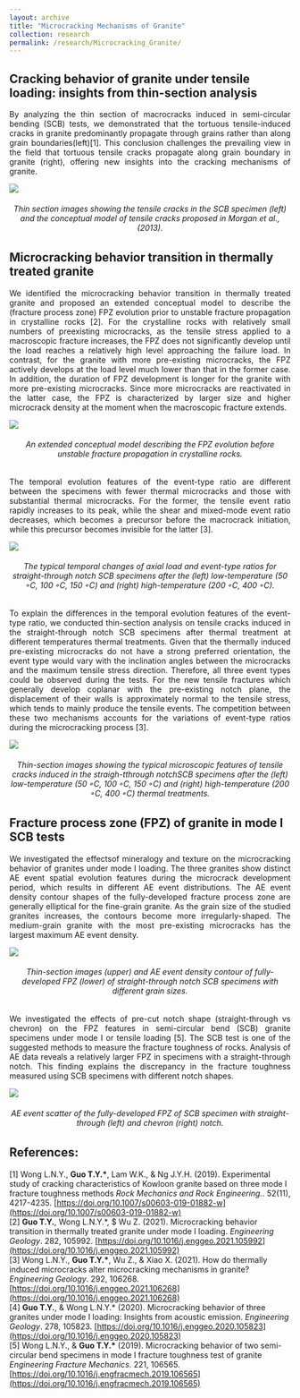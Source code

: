 ```yaml
---
layout: archive
title: "Microcracking Mechanisms of Granite"
collection: research
permalink: /research/Microcracking_Granite/
---
```


## Cracking behavior of granite under tensile loading: insights from thin-section analysis 
<p align="justify">
By analyzing the thin section of macrocracks induced in semi-circular bending (SCB) tests, we demonstrated that the tortuous tensile-induced cracks in granite predominantly propagate through grains rather than along grain boundaries(left)[1]. This conclusion challenges the prevailing view in the field that tortuous tensile cracks propagate along grain boundary in granite (right), offering new insights into the cracking mechanisms of granite.   
</p>

<img src="/images/Microscopic view of tensile crack in granite.jpg"/>  
<h6 align="center">Thin section images showing the tensile cracks in the SCB specimen (left) and the conceptual model of tensile cracks proposed in Morgan et al., (2013).  
</h6> 

## Microcracking behavior transition in thermally treated granite  
<p align="justify">
We identified the microcracking behavior transition in thermally treated granite and proposed an extended conceptual model to describe the (fracture process zone) FPZ evolution prior to unstable fracture propagation in crystalline rocks [2]. For the crystalline rocks with relatively small numbers of preexisting microcracks, as the tensile stress applied to a macroscopic fracture increases, the FPZ does not significantly develop until the load reaches a relatively high level approaching the failure load. In contrast, for the granite with more pre-existing microcracks, the FPZ actively develops at the load level much lower than that in the former case. In addition, the duration of FPZ development is longer for the granite with more pre-existing microcracks. Since more microcracks are reactivated in the latter case, the FPZ is characterized by larger size and higher microcrack density at the moment when the macroscopic fracture extends.  
</p>  

<img src="/images/Thermal-induced transition.jpg"/>  
<h6 align="center">An extended conceptual model describing the FPZ evolution before unstable fracture propagation in crystalline rocks.  
</h6>

<p align="justify">
The temporal evolution features of the event-type ratio are different between the specimens with fewer thermal microcracks and those with substantial thermal microcracks. For the former, the tensile
event ratio rapidly increases to its peak, while the shear and mixed-mode event ratio decreases, which becomes a precursor before the macrocrack initiation, while this precursor becomes invisible for the
latter [3].  
</p>

<img src="/images/Thermal_event rate.jpg"/>  
<h6 align="center">The typical temporal changes of axial load and event-type ratios for straight-through notch SCB specimens after the (left) low-temperature (50 ◦C, 100 ◦C, 150 ◦C) and (right) high-temperature (200 ◦C, 400 ◦C).  
</h6>

<p align="justify">
To explain the differences in the temporal evolution features of the event-type ratio, we conducted thin-section analysis on tensile cracks induced in the straight-through notch SCB specimens after thermal treatment at different temperatures thermal treatments. Given that the thermally induced pre-existing microcracks do not have a strong preferred orientation, the event type would vary with the inclination angles between the microcracks and the maximum tensile stress direction. Therefore, all three event types could be observed during the tests. For the new tensile fractures which generally develop coplanar with the pre-existing notch plane, the displacement of their walls is approximately normal to the tensile stress, which tends to mainly produce the tensile events. The competition between these two mechanisms accounts for the variations of event-type ratios during the microcracking process [3].  
</p>

<img src="/images/Thermal thin-section.jpg"/>  
<h6 align="center">Thin-section images showing the typical microscopic features of tensile cracks induced in the straigh-tthrough notchSCB specimens after the (left) low-temperature (50 ◦C, 100 ◦C, 150 ◦C) and (right) high-temperature (200 ◦C, 400 ◦C) thermal treatments.  
</h6>

## Fracture process zone (FPZ) of granite in mode I SCB tests
<p align="justify">
We investigated the effectsof mineralogy and texture on the microcracking behavior of granites under mode I loading. The three granites show distinct AE event spatial evolution features during the microcrack development period, which results in different AE event distributions. The AE event density contour shapes of the fully-developed fracture process zone are generally elliptical for the fine-grain granite. As the grain size of the studied granites increases, the contours become more irregularly-shaped. The medium-grain granite with the most pre-existing microcracks has the largest maximum AE event density.  
</p>

<img src="/images/Three granites.jpg"/>  
<h6 align="center">Thin-section images (upper) and AE event density contour of fully-developed FPZ (lower) of straight-through notch SCB specimens with different grain sizes.  
</h6>

<p align="justify">
We investigated the effects of pre-cut notch shape (straight-through vs chevron) on the FPZ features in semi-circular bend (SCB) granite specimens under mode I or tensile loading [5]. The SCB test is one of the suggested methods to measure the fracture toughness of rocks. Analysis of AE data reveals a relatively larger FPZ in specimens with a straight-through notch. This finding explains the discrepancy in the fracture toughness measured using SCB specimens with different notch shapes.  
</p>

<img src="/images/Notch shape.jpg"/>  
<h6 align="center">AE event scatter of the fully-developed FPZ of SCB specimen with straight-through (left) and chevron (right) notch.  
</h6>

## References:
\[1\] Wong L.N.Y., <b>Guo T.Y.\*</b>, Lam W.K., & Ng J.Y.H. (2019). Experimental study of cracking characteristics of Kowloon granite based on three mode I fracture toughness methods <i>Rock Mechanics and Rock Engineering.</i>. 52(11), 4217-4235. [https://doi.org/10.1007/s00603-019-01882-w](https://doi.org/10.1007/s00603-019-01882-w)  
\[2\] <b>Guo T.Y.</b>, Wong L.N.Y.\*, $ Wu Z. (2021). Microcracking behavior transition in thermally treated granite under mode I loading. <i>Engineering Geology</i>. 282, 105992. [https://doi.org/10.1016/j.enggeo.2021.105992](https://doi.org/10.1016/j.enggeo.2021.105992)  
\[3\] Wong L.N.Y., <b>Guo T.Y.\*</b>, Wu Z., & Xiao X. (2021). How do thermally induced microcracks alter microcracking mechanisms in granite? <i>Engineering Geology</i>. 292, 106268. [https://doi.org/10.1016/j.enggeo.2021.106268](https://doi.org/10.1016/j.enggeo.2021.106268)  
\[4\] <b>Guo T.Y.</b>, & Wong L.N.Y.\* (2020). Microcracking behavior of three granites under mode I loading: Insights from acoustic emission. <i>Engineering Geology</i>. 278, 105823. [https://doi.org/10.1016/j.enggeo.2020.105823](https://doi.org/10.1016/j.enggeo.2020.105823)    
\[5\] Wong L.N.Y., & <b>Guo T.Y.\*</b> (2019). Microcracking behavior of two semi-circular bend specimens in mode I fracture toughness test of granite <i>Engineering Fracture Mechanics</i>. 221, 106565. [https://doi.org/10.1016/j.engfracmech.2019.106565](https://doi.org/10.1016/j.engfracmech.2019.106565)  
